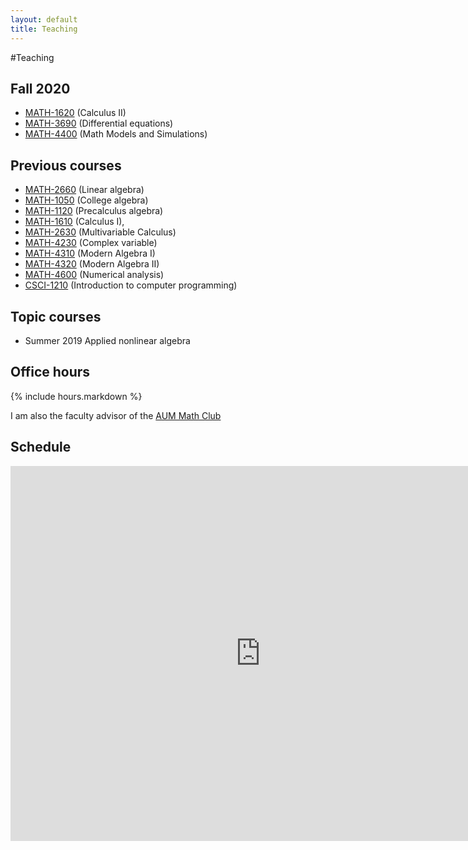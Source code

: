 ```yaml
---
layout: default
title: Teaching
---
```


#Teaching

## Fall 2020

- [MATH-1620](calc2/)     (Calculus II)
- [MATH-3690](ode/)       (Differential equations)
- [MATH-4400](modsim/)    (Math Models and Simulations)

## Previous courses

- [MATH-2660](linalg/)    (Linear algebra)
- [MATH-1050](math-1050/) (College algebra)
- [MATH-1120](math-1120/) (Precalculus algebra)
- [MATH-1610](calc1/)     (Calculus I),
- [MATH-2630](calc3/)     (Multivariable Calculus)
- [MATH-4230](complex/)   (Complex variable)
- [MATH-4310](alg1/)      (Modern Algebra I)
- [MATH-4320](alg2/)      (Modern Algebra II)
- [MATH-4600](num/)       (Numerical analysis)
- [CSCI-1210](matlab/)    (Introduction to computer programming)

## Topic courses

- Summer 2019 Applied nonlinear algebra

## Office hours

{% include hours.markdown %}

I am also the faculty advisor of the [AUM Math Club](mathclub/)

Schedule
--------

<iframe src="https://calendar.google.com/calendar/embed?showTitle=0&amp;showNav=0&amp;showPrint=0&amp;showCalendars=0&amp;mode=WEEK&amp;height=600&amp;wkst=1&amp;bgcolor=%23FFFFFF&amp;src=k7cas66vp4vba2cruqhh4cila8%40group.calendar.google.com&amp;color=%235F6B02&amp;ctz=America%2FChicago" style="border-width:0" width="800" height="600" frameborder="0" scrolling="no"></iframe>
